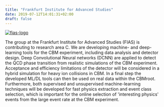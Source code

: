 ```yaml
---
title: "Frankfurt Institute for Advanced Studies"
date: 2019-07-12T14:01:31+02:00
draft: false
---
```


[![fias-logo](/institutes/fias.png)](https://www.fias.science/de/computerwissenschaften/uebersicht)

The group at the Frankfurt Institute for Advanced Studies (FIAS) is contributing
to research area C. We are developing machine- and deep-learning tools for the
CBM experiment, including data analysis and detector design. Deep Convolutional
Neural networks (DCNN) are applied to detect the QCD phase transition from
realistic simulations of the CBM experiment. Acceptance and efficiency
limitations of the detector will be considered in a hybrid simulation for heavy
ion collisions in CBM. In a final step the developed ML/DL tools can then be
used on real data within the CBMroot. Furthermore, both supervised and
unsupervised machine-learning techniques will be developed for fast physics
extraction and event class selection, which is important for the online
selection of 'interesting physics' events from the large event rate at the CBM
experiment.
